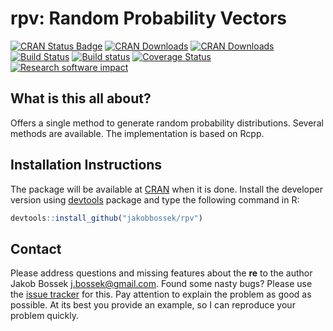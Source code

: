 # rpv: Random Probability Vectors

[![CRAN Status Badge](http://www.r-pkg.org/badges/version/rpv)](http://cran.r-project.org/web/packages/rpv)
[![CRAN Downloads](http://cranlogs.r-pkg.org/badges/rpv)](http://cran.rstudio.com/web/packages/rpv/index.html)
[![CRAN Downloads](http://cranlogs.r-pkg.org/badges/grand-total/rpv?color=orange)](http://cran.rstudio.com/web/packages/rpv/index.html)
[![Build Status](https://travis-ci.org/jakobbossek/rpv.svg?branch=master)](https://travis-ci.org/jakobbossek/rpv)
[![Build status](https://ci.appveyor.com/api/projects/status/eu0nns2dsgocwntw/branch/master?svg=true)](https://ci.appveyor.com/project/jakobbossek/rpv/branch/master)
[![Coverage Status](https://coveralls.io/repos/github/jakobbossek/rpv/badge.svg?branch=master)](https://coveralls.io/github/jakobbossek/rpv?branch=master)
[![Research software impact](http://depsy.org/api/package/cran/rpv/badge.svg)](http://depsy.org/package/r/rpv)

## What is this all about?

Offers a single method to generate random probability distributions. Several methods are available. The implementation is based on Rcpp.

## Installation Instructions

The package will be available at [CRAN](http://cran.r-project.org) when it is done. Install the developer version using [devtools](https://github.com/hadley/ddevtools) package and type the following command in R:

```r
devtools::install_github("jakobbossek/rpv")
```

## Contact

Please address questions and missing features about the **re** to the author Jakob Bossek <j.bossek@gmail.com>. Found some nasty bugs? Please use the [issue tracker](https://github.com/jakobbossek/rpv/issues) for this. Pay attention to explain the problem as good as possible. At its best you provide an example, so I can reproduce your problem quickly.



